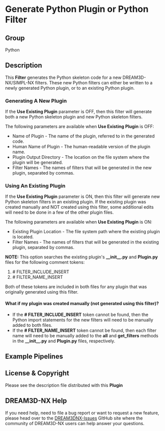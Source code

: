 # Generate Python Plugin or Python Filter

## Group

Python

## Description

This **Filter** generates the Python skeleton code for a new DREAM3D-NX/SIMPL-NX filters.  These new Python filters can either be written to a newly generated Python plugin, or to an existing Python plugin.

### Generating A New Plugin

If the **Use Existing Plugin** parameter is OFF, then this filter will generate both a new Python skeleton plugin and new Python skeleton filters.

The following parameters are available when **Use Existing Plugin** is OFF:

+ Name of Plugin - The name of the plugin, referred to in the generated code.
+ Human Name of Plugin - The human-readable version of the plugin name.
+ Plugin Output Directory - The location on the file system where the plugin will be generated.
+ Filter Names - The names of filters that will be generated in the new plugin, separated by commas.

### Using An Existing Plugin

If the **Use Existing Plugin** parameter is ON, then this filter will generate new Python skeleton filters in an existing plugin.  If the existing plugin was created manually and NOT created using this filter, some additional edits will need to be done in a few of the other plugin files.

The following parameters are available when **Use Existing Plugin** is ON:

+ Existing Plugin Location - The file system path where the existing plugin is located.
+ Filter Names - The names of filters that will be generated in the existing plugin, separated by commas.

**NOTE:** This option searches the existing plugin's **\_\_init\_\_.py** and **Plugin.py** files for the following comment tokens:

1. \# FILTER_INCLUDE_INSERT
2. \# FILTER_NAME_INSERT

Both of these tokens are included in both files for any plugin that was originally generated using this filter.

#### What if my plugin was created manually (not generated using this filter)?

+ If the **\# FILTER_INCLUDE_INSERT** token cannot be found, then the Python import statements for the new filters will need to be manually added to both files.
+ If the **\# FILTER_NAME_INSERT** token cannot be found, then each filter name will need to be manually added to the **all** and **get_filters** methods in the **\_\_init\_\_.py** and **Plugin.py** files, respectively.

## Example Pipelines

## License & Copyright

Please see the description file distributed with this **Plugin**

## DREAM3D-NX Help

If you need help, need to file a bug report or want to request a new feature, please head over to the [DREAM3DNX-Issues](https://github.com/BlueQuartzSoftware/DREAM3DNX-Issues/discussions) GItHub site where the community of DREAM3D-NX users can help answer your questions.
